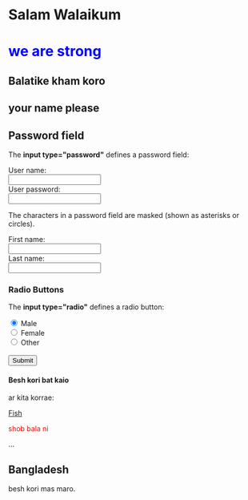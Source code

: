 # Salam Walaikum
<html>
<body>
  
<h1 style="color:blue;">we are strong</h1>
<h2>Balatike kham koro</h2>
<h2>your name please 
<h2>Password field</h2>
<p>The <strong>input type="password"</strong> defines a password field:</p>

<form action="">
User name:<br>
<input type="text" name="userid">
<br>
User password:<br>
<input type="password" name="psw">
</form>

<p>The characters in a password field are masked (shown as asterisks or circles).</p>

<form>
  First name:<br>
  <input type="text" name="firstname"><br>
  Last name:<br>
  <input type="text" name="lastname">
</form>
<h3>Radio Buttons</h3>
<p>The <strong>input type="radio"</strong> defines a radio button:</p>

<form action="/action_page.php">
  <input type="radio" name="gender" value="male" checked> Male<br>
  <input type="radio" name="gender" value="female"> Female<br>
  <input type="radio" name="gender" value="other"> Other<br><br>
  <input type="submit">
</form> 
</h2>
<h4> Besh kori bat kaio</h4>
<p>ar kita korrae:</p>
<a href="https://www.shutterstock.com/search/bangladesh+fish">Fish</a>

<p style="color:red;">shob bala ni </p>
<html lang="bn">
...
</html>

<div class="cities">
  <h2>Bangladesh</h2>
  <p>besh kori mas maro.</p>
</div>



